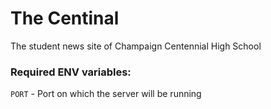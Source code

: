 # The Centinal
The student news site of Champaign Centennial High School

### Required ENV variables:
  ```PORT``` - Port on which the server will be running

